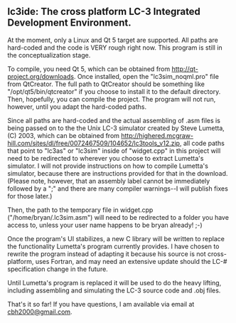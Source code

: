 lc3ide: The cross platform LC-3 Integrated Development Environment.
----------------------------------------------------------------------------------
At the moment, only a Linux and Qt 5 target are supported.  All paths are hard-coded and the code is VERY rough right now.  This program is still in the conceptualization stage.

To compile, you need Qt 5, which can be obtained from http://qt-project.org/downloads.  Once installed, open the "lc3sim_noqml.pro" file from QtCreator.  The full path to QtCreator should be something like "/opt/qt5/bin/qtcreator" if you choose to install it to the default directory.  Then, hopefully, you can compile the project.  The program will not run, however, until you adapt the hard-coded paths.

Since all paths are hard-coded and the actual assembling of .asm files is being passed on to the the Unix LC-3 simulator created by Steve Lumetta, (C) 2003, which can be obtained from http://highered.mcgraw-hill.com/sites/dl/free/0072467509/104652/lc3tools_v12.zip, all code paths that point to "lc3as" or "lc3sim" inside of "widget.cpp" in this project will need to be redirected to wherever you choose to extract Lumetta's simulator.  I will not provide instructions on how to compile Lumetta's simulator, because there are instructions provided for that in the download.  (Please note, however, that an assembly label cannot be immediately followed by a ";" and there are many compiler warnings--I will publish fixes for those later.)

Then, the path to the temporary file in widget.cpp ("/home/bryan/.lc3sim.asm") will need to be redirected to a folder you have access to, unless your user name happens to be bryan already!  ;-)

Once the program's UI stabilizes, a new C library will be written to replace the functionality Lumetta's program currently provides.  I have chosen to rewrite the program instead of adapting it because his source is not cross-platform, uses Fortran, and may need an extensive update should the LC-# specification change in the future.

Until Lumetta's program is replaced it will be used to do the heavy lifting, including assembling and simulating the LC-3 source code and .obj files.

That's it so far!  If you have questions, I am available via email at cbh2000@gmail.com.
